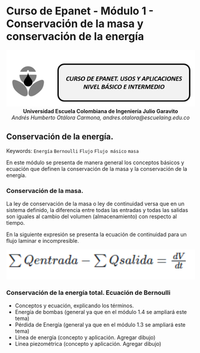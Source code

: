 # Curso de Epanet - Módulo 1 - Conservación de la masa y conservación de la energía 

<div align="center">
  <img src="https://github.com/AndresOtalora92/CursoEpanetBasico-Intermedio/blob/5e4e6f45e715bf4b5054fa289e045ede8dc073c9/.jpg/IconoEpanetV3.png" width="600px">
</div>

<div align="center">
<b> Universidad Escuela Colombiana de Ingeniería Julio Garavito</b>
<br><i>Andrés Humberto Otálora Carmona, andres.otalora@escuelaing.edu.co </i>
</div>

## Conservación de la energía. 
 
Keywords: `Energía` `Bernoulli` `Flujo` `Flujo másico` `masa`

En este módulo se presenta de manera general los conceptos básicos y ecuación que definen la conservación de la masa y la conservación de la energía.

### Conservación de la masa.

La ley de conservación de la masa o ley de continuidad versa que en un sistema definido, la diferencia entre todas las entradas y todas las salidas son iguales al cambio del volumen (almacenamiento) con respecto al tiempo.

En la siguiente expresión se presenta la ecuación de continuidad para un flujo laminar e incompresible.

<div align="center">
  <img src="https://github.com/AndresOtalora92/CursoEpanetBasico-Intermedio/blob/2ad700e5b95147e71f368987679b58846523e445/ecuaciones/Ecuacion7.PNG" width="600px">
</div>

### Conservación de la energía total. Ecuación de Bernoulli

- Conceptos y ecuación, explicando los términos.
- Energía de bombas (general ya que en el módulo 1.4 se ampliará este  tema)
- Pérdida de Energía (general ya que en el módulo 1.3 se ampliará este  tema)
- Línea de energía (concepto y aplicación. Agregar dibujo)
- Linea piezométrica (concepto y aplicación. Agregar dibujo)


